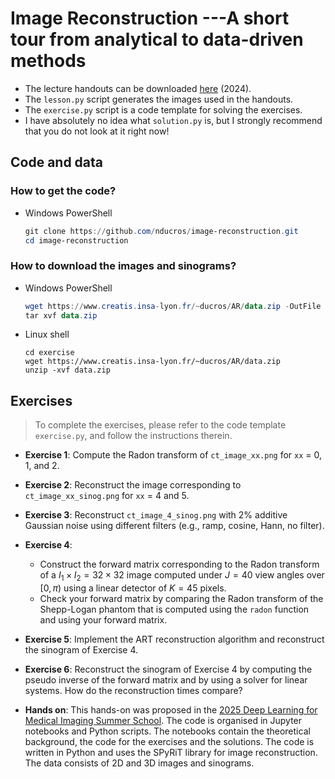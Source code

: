 # Image Reconstruction ---A short tour from analytical to data-driven methods

* The lecture handouts can be downloaded [here](https://www.creatis.insa-lyon.fr/~ducros/AR/AR_lecture_handout_2024.pdf) (2024).
* The `lesson.py` script generates the images used in the handouts.
* The `exercise.py` script is a code template for solving the exercises.
* I have absolutely no idea what `solution.py` is, but I strongly recommend that you do not look at it right now!

## Code and data
### How to get the code?
* Windows PowerShell
    ```powershell
    git clone https://github.com/nducros/image-reconstruction.git
    cd image-reconstruction
    ```

### How to download the images and sinograms?
* Windows PowerShell
    ```powershell
    wget https://www.creatis.insa-lyon.fr/~ducros/AR/data.zip -OutFile data.zip
    tar xvf data.zip
    ```

* Linux shell
    ```shell
    cd exercise
    wget https://www.creatis.insa-lyon.fr/~ducros/AR/data.zip
    unzip -xvf data.zip
    ```

## Exercises

> To complete the exercises, please refer to the code template `exercise.py`, and follow the instructions therein.

* **Exercise 1**: Compute the Radon transform of `ct_image_xx.png` for `xx` = 0, 1, and 2.

* **Exercise 2**: Reconstruct the image corresponding to `ct_image_xx_sinog.png` for `xx` = 4 and 5.

* **Exercise 3**: Reconstruct `ct_image_4_sinog.png` with 2% additive Gaussian noise using different filters (e.g., ramp, cosine, Hann, no filter).

* **Exercise 4**: 
    * Construct the forward matrix corresponding to the Radon transform of a $I_1\times I_2 = 32 \times 32$ image computed under $J = 40$ view angles over $[0,\pi)$ using a linear detector of $K = 45$ pixels.
    * Check your forward matrix by comparing the Radon transform of the Shepp-Logan phantom that is computed using the `radon` function and using your forward matrix.

* **Exercise 5**: Implement the ART reconstruction algorithm and reconstruct the sinogram of Exercise 4.

* **Exercise 6**: Reconstruct the sinogram of Exercise 4 by computing the pseudo inverse of the forward matrix and by using a solver for linear systems. How do the reconstruction times compare?

* **Hands on**: This hands-on was proposed in the [2025 Deep Learning for Medical Imaging Summer School](https://github.com/openspyrit/spyrit-examples/tree/master/2025_DLMIS). The code is organised in Jupyter notebooks and Python scripts. The notebooks contain the theoretical background, the code for the exercises and the solutions. The code is written in Python and uses the SPyRiT library for image reconstruction. The data consists of 2D and 3D images and sinograms. 